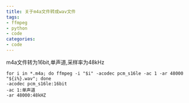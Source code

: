 ```yaml
---
title: 关于m4a文件转成wav文件
tags:
- ffmpeg
- python
- code
categories:
- code
---
```


m4a文件转为16bit,单声道,采样率为48kHz
```
for i in *.m4a; do ffmpeg -i "$i" -acodec pcm_s16le -ac 1 -ar 48000 "${i%}.wav"; done
-acodec pcm_s16le:16bit
-ac 1:单声道
-ar 48000:48kHZ
```

